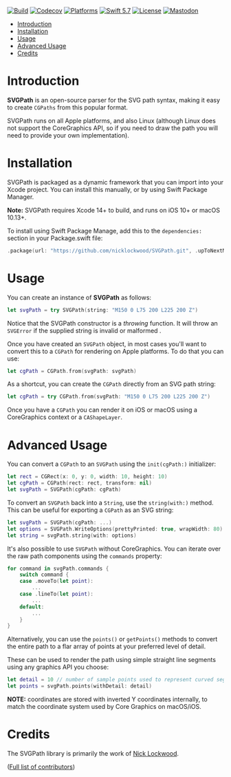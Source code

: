 [![Build](https://github.com/nicklockwood/SVGPath/actions/workflows/build.yml/badge.svg)](https://github.com/nicklockwood/SVGPath/actions/workflows/build.yml)
[![Codecov](https://codecov.io/gh/nicklockwood/SVGPath/graphs/badge.svg)](https://codecov.io/gh/nicklockwood/SVGPath)
[![Platforms](https://img.shields.io/badge/platforms-iOS%20|%20Mac%20|%20tvOS%20|%20Linux-lightgray.svg)]()
[![Swift 5.7](https://img.shields.io/badge/swift-5.7-red.svg?style=flat)](https://developer.apple.com/swift)
[![License](https://img.shields.io/badge/license-MIT-lightgrey.svg)](https://opensource.org/licenses/MIT)
[![Mastodon](https://img.shields.io/badge/mastodon-@nicklockwood@mastodon.social-636dff.svg)](https://mastodon.social/@nicklockwood)

- [Introduction](#introduction)
- [Installation](#installation)
- [Usage](#usage)
- [Advanced Usage](#advanced-usage)
- [Credits](#credits)


# Introduction

**SVGPath** is an open-source parser for the SVG path syntax, making it easy to create `CGPaths` from this popular format.

SVGPath runs on all Apple platforms, and also Linux (although Linux does not support the CoreGraphics API, so if you need to draw the path you will need to provide your own implementation).


# Installation

SVGPath is packaged as a dynamic framework that you can import into your Xcode project. You can install this manually, or by using Swift Package Manager.

**Note:** SVGPath requires Xcode 14+ to build, and runs on iOS 10+ or macOS 10.13+.

To install using Swift Package Manage, add this to the `dependencies:` section in your Package.swift file:

```swift
.package(url: "https://github.com/nicklockwood/SVGPath.git", .upToNextMinor(from: "1.0.0")),
```


# Usage

You can create an instance of **SVGPath** as follows:

```swift
let svgPath = try SVGPath(string: "M150 0 L75 200 L225 200 Z")
```

Notice that the SVGPath constructor is a *throwing* function. It will throw an `SVGError` if the supplied string is invalid or malformed .

Once you have created an `SVGPath` object, in most cases you'll want to convert this to a `CGPath` for rendering on Apple platforms. To do that you can use:

```swift
let cgPath = CGPath.from(svgPath: svgPath)
```

As a shortcut, you can create the `CGPath` directly from an SVG path string:

```swift
let cgPath = try CGPath.from(svgPath: "M150 0 L75 200 L225 200 Z")
```

Once you have a `CGPath` you can render it on iOS or macOS using a CoreGraphics context or a `CAShapeLayer`.


# Advanced Usage

You can convert a `CGPath` to an `SVGPath` using the `init(cgPath:)` initializer:

```swift
let rect = CGRect(x: 0, y: 0, width: 10, height: 10)
let cgPath = CGPath(rect: rect, transform: nil)
let svgPath = SVGPath(cgPath: cgPath)
```

To convert an `SVGPath` back into a `String`, use the `string(with:)` method. This can be useful for exporting a `CGPath` as an SVG string:

```swift
let svgPath = SVGPath(cgPath: ...)
let options = SVGPath.WriteOptions(prettyPrinted: true, wrapWidth: 80)
let string = svgPath.string(with: options)
```

It's also possible to use `SVGPath` without CoreGraphics. You can iterate over the raw path components using the `commands` property:

```swift
for command in svgPath.commands {
    switch command {
    case .moveTo(let point):
        ...
    case .lineTo(let point):
        ...
    default:
        ...   
    }   
}
```

Alternatively, you can use the `points()` or `getPoints()` methods to convert the entire path to a flar array of points at your preferred level of detail.

These can be used to render the path using simple straight line segments using any graphics API you choose:

```swift
let detail = 10 // number of sample points used to represent curved segments
let points = svgPath.points(withDetail: detail)
```

**NOTE:** coordinates are stored with inverted Y coordinates internally, to match the coordinate system used by Core Graphics on macOS/iOS.


# Credits

The SVGPath library is primarily the work of [Nick Lockwood](https://github.com/nicklockwood).

([Full list of contributors](https://github.com/nicklockwood/SVGPath/graphs/contributors))


